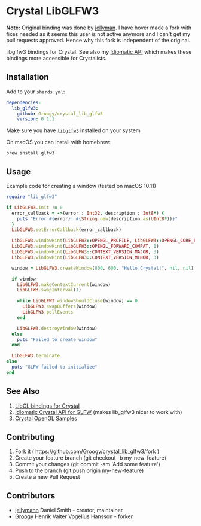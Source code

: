 # Crystal LibGLFW3

**Note:** Original binding was done by [jellyman](https://github.com/jellymann). I have hover made a fork with fixes needed as it seems this user is not active anymore and I can't get my pull requests approved. Hence why this fork is independent of the original.

libglfw3 bindings for Crystal. See also my [Idiomatic API](https://github.com/jellymann/crystal_glfw) which makes these bindings more accessible for Crystalists.

## Installation

Add to your `shards.yml`:

```yaml
dependencies:
  lib_glfw3:
    github: Groogy/crystal_lib_glfw3
    version: 0.1.1
```

Make sure you have [`libglfw3`](http://www.glfw.org/download.html) installed on your system

On macOS you can install with homebrew:
```shell
brew install glfw3
```

## Usage

Example code for creating a window (tested on macOS 10.11)
```ruby
require "lib_glfw3"

if LibGLFW3.init != 0
  error_callback = ->(error : Int32, description : Int8*) {
    puts "Error #{error}: #{String.new(description.as(UInt8*))}"
  }
  LibGLFW3.setErrorCallback(error_callback)

  LibGLFW3.windowHint(LibGLFW3::OPENGL_PROFILE, LibGLFW3::OPENGL_CORE_PROFILE)
  LibGLFW3.windowHint(LibGLFW3::OPENGL_FORWARD_COMPAT, 1)
  LibGLFW3.windowHint(LibGLFW3::CONTEXT_VERSION_MAJOR, 3)
  LibGLFW3.windowHint(LibGLFW3::CONTEXT_VERSION_MINOR, 3)

  window = LibGLFW3.createWindow(800, 600, "Hello Crystal!", nil, nil)

  if window
    LibGLFW3.makeContextCurrent(window)
    LibGLFW3.swapInterval(1)

    while LibGLFW3.windowShouldClose(window) == 0
      LibGLFW3.swapBuffers(window)
      LibGLFW3.pollEvents
    end

    LibGLFW3.destroyWindow(window)
  else
    puts "Failed to create window"
  end

  LibGLFW3.terminate
else
  puts "GLFW failed to initialize"
end
```


## See Also

1. [LibGL bindings for Crystal](https://github.com/jellymann/crystal_lib_gl)
2. [Idiomatic Crystal API for GLFW](https://github.com/jellymann/crystal_glfw) (makes lib_glfw3 nicer to work with)
3. [Crystal OpenGL Samples](https://github.com/jellymann/crystal_opengl_samples)


## Contributing

1. Fork it ( https://github.com/Groogy/crystal_lib_glfw3/fork )
2. Create your feature branch (git checkout -b my-new-feature)
3. Commit your changes (git commit -am 'Add some feature')
4. Push to the branch (git push origin my-new-feature)
5. Create a new Pull Request

## Contributors

- [jellymann](https://github.com/jellymann) Daniel Smith - creator, maintainer
- [Groogy](https://github.com/Groogy) Henrik Valter Vogelius Hansson - forker
